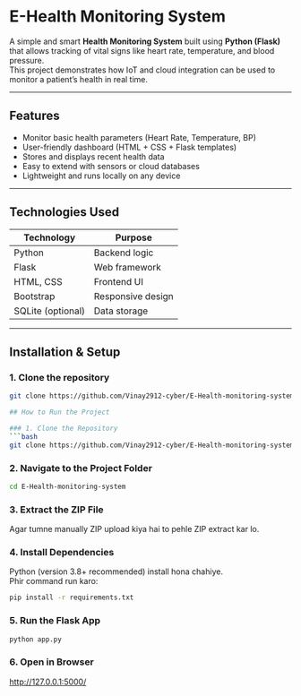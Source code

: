 #  E-Health Monitoring System

A simple and smart **Health Monitoring System** built using **Python (Flask)** that allows tracking of vital signs like heart rate, temperature, and blood pressure.  
This project demonstrates how IoT and cloud integration can be used to monitor a patient’s health in real time.

---

##  Features

- Monitor basic health parameters (Heart Rate, Temperature, BP)
- User-friendly dashboard (HTML + CSS + Flask templates)
- Stores and displays recent health data
- Easy to extend with sensors or cloud databases
- Lightweight and runs locally on any device

---

##  Technologies Used

| Technology | Purpose |
|-------------|----------|
| Python | Backend logic |
| Flask | Web framework |
| HTML, CSS | Frontend UI |
| Bootstrap | Responsive design |
| SQLite (optional) | Data storage |

---

##  Installation & Setup

### 1. Clone the repository
```bash
git clone https://github.com/Vinay2912-cyber/E-Health-monitoring-system.git

## How to Run the Project

### 1. Clone the Repository
```bash
git clone https://github.com/Vinay2912-cyber/E-Health-monitoring-system.git
```

### 2. Navigate to the Project Folder
```bash
cd E-Health-monitoring-system
```

### 3. Extract the ZIP File
Agar tumne manually ZIP upload kiya hai to pehle ZIP extract kar lo.

### 4. Install Dependencies
Python (version 3.8+ recommended) install hona chahiye.  
Phir command run karo:
```bash
pip install -r requirements.txt
```

### 5. Run the Flask App
```bash
python app.py
```

### 6. Open in Browser
http://127.0.0.1:5000/

